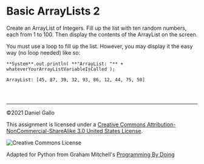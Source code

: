 # Basic ArrayLists 2


Create an ArrayList of Integers. Fill up the list with
ten random numbers, each from 1 to 100.
Then display the
contents of the ArrayList on the screen.


You must use a loop to fill up the list. However, you may display it
the easy way (no loop needed) like so:



```
**System**.out.println( **"ArrayList: "** + whateverYourArrayListVariableIsCalled );

```


```
ArrayList: [45, 87, 39, 32, 93, 86, 12, 44, 75, 50]

```


```



```



---


©2021 Daniel Gallo


This assignment is licensed under a
[Creative Commons Attribution-NonCommercial-ShareAlike 3.0 United States License](https://creativecommons.org/licenses/by-nc-sa/3.0/us/deed.en_US).  

![Creative Commons License](images/by-nc-sa.png)





Adapted for Python from Graham Mitchell's [Programming By Doing](https://programmingbydoing.com/)